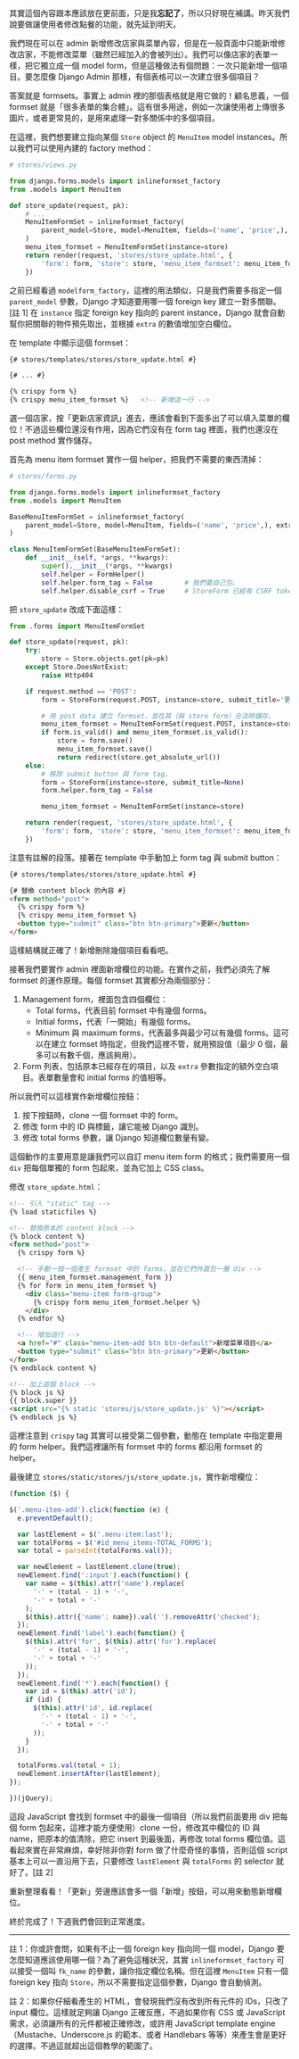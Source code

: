 其實這個內容跟本應該放在更前面，只是我**忘記了**，所以只好現在補講。昨天我們說要做讓使用者修改點餐的功能，就先延到明天。

我們現在可以在 admin 新增修改店家與菜單內容，但是在一般頁面中只能新增修改店家，不能修改菜單（雖然已經加入的會被列出）。我們可以像店家的表單一樣，把它獨立成一個 model form，但是這種做法有個問題：一次只能新增一個項目。要怎麼像 Django Admin 那樣，有個表格可以一次建立很多個項目？

答案就是 formsets。事實上 admin 裡的那個表格就是用它做的！顧名思義，一個 formset 就是「很多表單的集合體」。這有很多用途，例如一次讓使用者上傳很多圖片，或者更常見的，是用來處理一對多關係中的多個項目。

在這裡，我們想要建立指向某個 `Store` object 的 `MenuItem` model instances。所以我們可以使用內建的 factory method：

```python
# stores/views.py

from django.forms.models import inlineformset_factory
from .models import MenuItem

def store_update(request, pk):
    # ...
    MenuItemFormSet = inlineformset_factory(
        parent_model=Store, model=MenuItem, fields=('name', 'price',), extra=1,
    )
    menu_item_formset = MenuItemFormSet(instance=store)
    return render(request, 'stores/store_update.html', {
        'form': form, 'store': store, 'menu_item_formset': menu_item_formset,
    })
```

之前已經看過 `modelform_factory`，這裡的用法類似，只是我們需要多指定一個 `parent_model` 參數，Django 才知道要用哪一個 foreign key 建立一對多關聯。[註 1] 在 `instance` 指定 foreign key 指向的 parent instance，Django 就會自動幫你把關聯的物件預先取出，並根據 `extra` 的數值增加空白欄位。

在 template 中顯示這個 formset：

```html
{# stores/templates/stores/store_update.html #}

{# ... #}

{% crispy form %}
{% crispy menu_item_formset %}   <!-- 新增這一行 -->
```

選一個店家，按「更新店家資訊」進去，應該會看到下面多出了可以填入菜單的欄位！不過這些欄位還沒有作用，因為它們沒有在 form tag 裡面，我們也還沒在 post method 實作儲存。

首先為 menu item formset 實作一個 helper，把我們不需要的東西清掉：

```python
# stores/forms.py

from django.forms.models import inlineformset_factory
from .models import MenuItem

BaseMenuItemFormSet = inlineformset_factory(
    parent_model=Store, model=MenuItem, fields=('name', 'price',), extra=1,
)

class MenuItemFormSet(BaseMenuItemFormSet):
    def __init__(self, *args, **kwargs):
        super().__init__(*args, **kwargs)
        self.helper = FormHelper()
        self.helper.form_tag = False        # 我們要自己包。
        self.helper.disable_csrf = True     # StoreForm 已經有 CSRF token，不需要重複產生。
```

把 `store_update` 改成下面這樣：

```python
from .forms import MenuItemFormSet

def store_update(request, pk):
    try:
        store = Store.objects.get(pk=pk)
    except Store.DoesNotExist:
        raise Http404

    if request.method == 'POST':
        form = StoreForm(request.POST, instance=store, submit_title='更新')

        # 用 post data 建立 formset，並在其（與 store form）合法時儲存。
        menu_item_formset = MenuItemFormSet(request.POST, instance=store)
        if form.is_valid() and menu_item_formset.is_valid():
            store = form.save()
            menu_item_formset.save()
            return redirect(store.get_absolute_url())
    else:
        # 移除 submit button 與 form tag。
        form = StoreForm(instance=store, submit_title=None)
        form.helper.form_tag = False

        menu_item_formset = MenuItemFormSet(instance=store)

    return render(request, 'stores/store_update.html', {
        'form': form, 'store': store, 'menu_item_formset': menu_item_formset,
    })
```

注意有註解的段落。接著在 template 中手動加上 form tag 與 submit button：

```html
{# stores/templates/stores/store_update.html #}

{# 替換 content block 的內容 #}
<form method="post">
  {% crispy form %}
  {% crispy menu_item_formset %}
  <button type="submit" class="btn btn-primary">更新</button>
</form>
```

這樣結構就正確了！新增刪除幾個項目看看吧。

接著我們要實作 admin 裡面新增欄位的功能。在實作之前，我們必須先了解 formset 的運作原理。每個 formset 其實都分為兩個部分：

1. Management form，裡面包含四個欄位：
    * Total forms，代表目前 formset 中有幾個 forms。
    * Initial forms，代表「一開始」有幾個 forms。
    * Minimum 與 maximum forms，代表最多與最少可以有幾個 forms。這可以在建立 formset 時指定，但我們這裡不管，就用預設值（最少 0 個，最多可以有數千個，應該夠用）。
2. Form 列表，包括原本已經存在的項目，以及 `extra` 參數指定的額外空白項目。表單數量會和 initial forms 的值相等。

所以我們可以這樣實作新增欄位按鈕：

1. 按下按鈕時，clone 一個 formset 中的 form。
2. 修改 form 中的 ID 與標籤，讓它能被 Django 識別。
3. 修改 total forms 參數，讓 Django 知道欄位數量有變。

這個動作的主要用意是讓我們可以自訂 menu item form 的格式；我們需要用一個 `div` 把每個單獨的 form 包起來，並為它加上 CSS class。

修改 `store_update.html`：

```html
<!-- 引入 "static" tag -->
{% load staticfiles %}

<!-- 替換原本的 content block -->
{% block content %}
<form method="post">
  {% crispy form %}

  <!-- 手動一個一個產生 formset 中的 forms，並在它們外面包一層 div -->
  {{ menu_item_formset.management_form }}
  {% for form in menu_item_formset %}
    <div class="menu-item form-group">
      {% crispy form menu_item_formset.helper %}
    </div>
  {% endfor %}

  <!-- 增加這行 -->
  <a href="#" class="menu-item-add btn btn-default">新增菜單項目</a>
  <button type="submit" class="btn btn-primary">更新</button>
</form>
{% endblock content %}

<!-- 加上這個 block -->
{% block js %}
{{ block.super }}
<script src="{% static 'stores/js/store_update.js' %}"></script>
{% endblock js %}
```

這裡注意到 `crispy` tag 其實可以接受第二個參數，動態在 template 中指定要用的 form helper。我們這裡讓所有 formset 中的 forms 都沿用 formset 的 helper。

最後建立 `stores/static/stores/js/store_update.js`，實作新增欄位：

```javascript
(function ($) {

$('.menu-item-add').click(function (e) {
  e.preventDefault();

  var lastElement = $('.menu-item:last');
  var totalForms = $('#id_menu_items-TOTAL_FORMS');
  var total = parseInt(totalForms.val());

  var newElement = lastElement.clone(true);
  newElement.find(':input').each(function() {
    var name = $(this).attr('name').replace(
      '-' + (total - 1) + '-',
      '-' + total + '-'
    );
    $(this).attr({'name': name}).val('').removeAttr('checked');
  });
  newElement.find('label').each(function() {
    $(this).attr('for', $(this).attr('for').replace(
      '-' + (total - 1) + '-',
      '-' + total + '-'
    ));
  });
  newElement.find('*').each(function() {
    var id = $(this).attr('id');
    if (id) {
      $(this).attr('id', id.replace(
        '-' + (total - 1) + '-',
        '-' + total + '-'
      ));
    }
  });

  totalForms.val(total + 1);
  newElement.insertAfter(lastElement);
});

})(jQuery);
```

這段 JavaScript 會找到 formset 中的最後一個項目（所以我們前面要用 div 把每個 form 包起來，這裡才能方便使用）clone 一份，修改其中欄位的 ID 與 name，把原本的值清除，把它 insert 到最後面，再修改 total forms 欄位值。這看起來實在非常麻煩，幸好除非你對 form 做了什麼奇怪的事情，否則這個 script 基本上可以一直沿用下去，只要修改 `lastElement` 與 `totalForms` 的 selector 就好了。[註 2]

重新整理看看！「更新」旁邊應該會多一個「新增」按鈕，可以用來動態新增欄位。

終於完成了！下週我們會回到正常進度。


---

註 1：你或許會問，如果有不止一個 foreign key 指向同一個 model，Django 要怎麼知道應該使用哪一個？為了避免這種狀況，其實 `inlineformset_factory` 可以接受一個叫 `fk_name` 的參數，讓你指定欄位名稱。但在這裡 `MenuItem` 只有一個 foreign key 指向 `Store`，所以不需要指定這個參數，Django 會自動偵測。

註 2：如果你仔細看產生的 HTML，會發現我們沒有改到所有元件的 IDs，只改了 input 欄位。這樣就足夠讓 Django 正確反應，不過如果你有 CSS 或 JavaScript 需求，必須讓所有的元件都被正確修改，或許用 JavaScript template engine（Mustache、Underscore.js 的範本、或者 Handlebars 等等）來產生會是更好的選擇。不過這就超出這個教學的範圍了。
